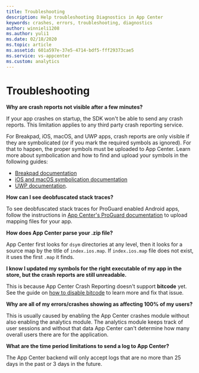 ```yaml
---
title: Troubleshooting
description: Help troubleshooting Diagnostics in App Center
keywords: crashes, errors, troubleshooting, diagnostics
author: winnieli1208
ms.author: yuli1
ms.date: 02/18/2020
ms.topic: article
ms.assetid: 601a597e-37e5-4714-bdf5-fff29373cae5
ms.service: vs-appcenter
ms.custom: analytics
---
```


# Troubleshooting

**Why are crash reports not visible after a few minutes?**

If your app crashes on startup, the SDK won't be able to send any crash reports. This limitation applies to any third party crash reporting service.

For Breakpad, iOS, macOS, and UWP apps, crash reports are only visible if they are symbolicated (or if you mark the required symbols as ignored). For that to happen, the proper symbols must be uploaded to App Center. Learn more about symbolication and how to find and upload your symbols in the following guides:

- [Breakpad documentation](~/diagnostics/Android-NDK.md)
- [iOS and macOS symbolication documentation](~/diagnostics/iOS-symbolication.md)
- [UWP documentation](~/diagnostics/windows-support.md#symbolication).

**How can I see deobfuscated stack traces?**

To see deobfuscated stack traces for ProGuard enabled Android apps, follow the instructions in [App Center's ProGuard documentation](~/diagnostics/Android-ProGuard.md) to upload mapping files for your app.

**How does App Center parse your .zip file?**

App Center first looks for `dsym` directories at any level, then it looks for a source map by the title of `index.ios.map`. If `index.ios.map` file does not exist, it uses the first `.map` it finds.

**I know I updated my symbols for the right executable of my app in the store, but the crash reports are still unreadable.**

This is because App Center Crash Reporting doesn't support **bitcode** yet. See the guide on [how to disable bitcode](~/diagnostics/iOS-symbolication.md#bitcode) to learn more and fix that issue.

**Why are all of my errors/crashes showing as affecting 100% of my users?**

This is usually caused by enabling the App Center crashes module without also enabling the analytics module. The analytics module keeps track of user sessions and without that data App Center can't determine how many overall users there are for the application.

**What are the time period limitations to send a log to App Center?**

The App Center backend will only accept logs that are no more than 25 days in the past or 3 days in the future.